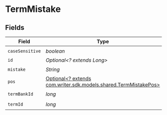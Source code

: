 # TermMistake


## Fields

| Field                                                                                                    | Type                                                                                                     | Required                                                                                                 | Description                                                                                              |
| -------------------------------------------------------------------------------------------------------- | -------------------------------------------------------------------------------------------------------- | -------------------------------------------------------------------------------------------------------- | -------------------------------------------------------------------------------------------------------- |
| `caseSensitive`                                                                                          | *boolean*                                                                                                | :heavy_check_mark:                                                                                       | N/A                                                                                                      |
| `id`                                                                                                     | *Optional<? extends Long>*                                                                               | :heavy_minus_sign:                                                                                       | N/A                                                                                                      |
| `mistake`                                                                                                | *String*                                                                                                 | :heavy_check_mark:                                                                                       | N/A                                                                                                      |
| `pos`                                                                                                    | [Optional<? extends com.writer.sdk.models.shared.TermMistakePos>](../../models/shared/TermMistakePos.md) | :heavy_minus_sign:                                                                                       | N/A                                                                                                      |
| `termBankId`                                                                                             | *long*                                                                                                   | :heavy_check_mark:                                                                                       | N/A                                                                                                      |
| `termId`                                                                                                 | *long*                                                                                                   | :heavy_check_mark:                                                                                       | N/A                                                                                                      |